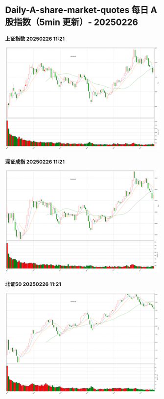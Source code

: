 
# Daily-A-share-market-quotes 每日 A 股指数（5min 更新）- 20250226

### 上证指数 20250226 11:21
![](./fig/2025/2/20250226-sh000001.png)

### 深证成指 20250226 11:21
![](./fig/2025/2/20250226-sz399001.png)

### 北证50 20250226 11:21
![](./fig/2025/2/20250226-bj899050.png)
